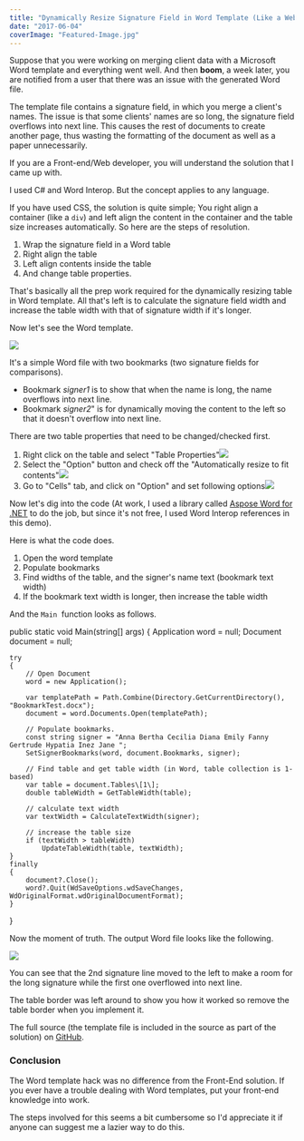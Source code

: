 ```yaml
---
title: "Dynamically Resize Signature Field in Word Template (Like a Web Developer)"
date: "2017-06-04"
coverImage: "Featured-Image.jpg"
---
```


Suppose that you were working on merging client data with a Microsoft Word template and everything went well. And then **boom**, a week later, you are notified from a user that there was an issue with the generated Word file.

The template file contains a signature field, in which you merge a client's names. The issue is that some clients' names are so long, the signature field overflows into next line. This causes the rest of documents to create another page, thus wasting the formatting of the document as well as a paper unnecessarily.

If you are a Front-end/Web developer, you will understand the solution that I came up with.

I used C# and Word Interop. But the concept applies to any language.

If you have used CSS, the solution is quite simple; You right align a container (like a `div`) and left align the content in the container and the table size increases automatically. So here are the steps of resolution.

1. Wrap the signature field in a Word table
2. Right align the table
3. Left align contents inside the table
4. And change table properties.

That's basically all the prep work required for the dynamically resizing table in Word template. All that's left is to calculate the signature field width and increase the table width with that of signature width if it's longer.

Now let's see the Word template.

![](https://www.slightedgecoder.com/wp-content/uploads/2017/06/Word-Template.jpg)

It's a simple Word file with two bookmarks (two signature fields for comparisons).

- Bookmark _signer1_ is to show that when the name is long, the name overflows into next line.
- Bookmark _signer2_" is for dynamically moving the content to the left so that it doesn't overflow into next line.

There are two table properties that need to be changed/checked first.

1. Right click on the table and select "Table Properties"![](https://www.slightedgecoder.com/wp-content/uploads/2017/06/Word-Template-Table-Properties.jpg)
2. Select the "Option" button and check off the "Automatically resize to fit contents"![](https://www.slightedgecoder.com/wp-content/uploads/2017/06/Word-Template-table-options.jpg)
3. Go to "Cells" tab, and click on "Option" and set following options![](https://www.slightedgecoder.com/wp-content/uploads/2017/06/Word-Template-cell-options.jpg)

Now let's dig into the code (At work, I used a library called [Aspose Word for .NET](https://www.aspose.com/products/words/net) to do the job, but since it's not free, I used Word Interop references in this demo).

Here is what the code does.

1. Open the word template
2. Populate bookmarks
3. Find widths of the table, and the signer's name text (bookmark text width)
4. If the bookmark text width is longer, then increase the table width

And the `Main`  function looks as follows.

public static void Main(string\[\] args)
{
	Application word = null;
	Document document = null;

	try
	{
		// Open Document
		word = new Application();

		var templatePath = Path.Combine(Directory.GetCurrentDirectory(), "BookmarkTest.docx");
		document = word.Documents.Open(templatePath);

		// Populate bookmarks.
		const string signer = "Anna Bertha Cecilia Diana Emily Fanny Gertrude Hypatia Inez Jane ";
		SetSignerBookmarks(word, document.Bookmarks, signer);

		// Find table and get table width (in Word, table collection is 1-based)
		var table = document.Tables\[1\];
		double tableWidth = GetTableWidth(table);

		// calculate text width
		var textWidth = CalculateTextWidth(signer);

		// increase the table size
		if (textWidth > tableWidth)
			UpdateTableWidth(table, textWidth);
	}
	finally
	{
		document?.Close();
		word?.Quit(WdSaveOptions.wdSaveChanges, WdOriginalFormat.wdOriginalDocumentFormat);
	}
}

Now the moment of truth. The output Word file looks like the following.

![](https://www.slightedgecoder.com/wp-content/uploads/2017/06/Word-Template-output.jpg)

You can see that the 2nd signature line moved to the left to make a room for the long signature while the first one overflowed into next line.

The table border was left around to show you how it worked so remove the table border when you implement it.

The full source (the template file is included in the source as part of the solution) on [GitHub](https://github.com/dance2die/Blog.WordTemplateBookmark).

### Conclusion

The Word template hack was no difference from the Front-End solution. If you ever have a trouble dealing with Word templates, put your front-end knowledge into work.

The steps involved for this seems a bit cumbersome so I'd appreciate it if anyone can suggest me a lazier way to do this.
